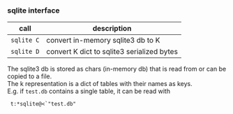 ### sqlite interface

|call | description|
|---|---|
|`sqlite C`|convert in-memory sqlite3 db to K|
|`sqlite D`|convert K dict to sqlite3 serialized bytes|

The sqlite3 db is stored as chars (in-memory db) that is read from or can be copied to a file.  
The k representation is a dict of tables with their names as keys.  
E.g. if `test.db` contains a single table, it can be read with
```
 t:*sqlite@<`"test.db"
```
